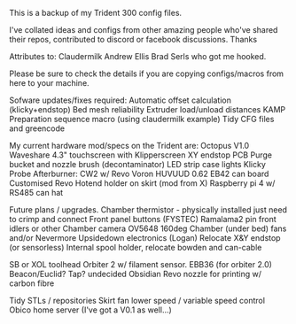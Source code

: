 This is a backup of my Trident 300 config files.
 
I've collated ideas and configs from other amazing people who've shared their repos, contributed to discord or facebook discussions.  Thanks
 
Attributes to:
  Claudermilk
  Andrew Ellis
  Brad Serls who got me hooked.
 
Please be sure to check the details if you are copying configs/macros from here to your machine. 

Sofware updates/fixes required:
  Automatic offset calculation (klicky+endstop)
  Bed mesh reliability
  Extruder load/unload distances
  KAMP
  Preparation sequence macro (using claudermilk example)
  Tidy CFG files and greencode

My current hardware mod/specs on the Trident are:
  Octopus V1.0
  Waveshare 4.3" touchscreen with Klipperscreen
  XY endstop PCB
  Purge bucket and nozzle brush (decontaminator)
  LED strip case lights
  Klicky Probe
  Afterburner:
    CW2
    w/ Revo Voron
    HUVUUD 0.62 EB42 can board
  Customised Revo Hotend holder on skirt (mod from X)
  Raspberry pi  4 w/ RS485 can hat
 
Future plans / upgrades.
  Chamber thermistor - physically installed just need to crimp and connect
  Front panel buttons (FYSTEC)
  Ramalama2 pin front idlers or other
  Chamber camera OV5648 160deg
  Chamber (under bed) fans and/or Nevermore
  Upsidedown electronics (Logan)
  Relocate X&Y endstop (or sensorless)
  Internal spool holder, relocate bowden and can-cable
  
  SB or XOL toolhead
    Orbiter 2 w/ filament sensor.
    EBB36 (for orbiter 2.0)
    Beacon/Euclid? Tap? undecided
    Obsidian Revo nozzle for printing w/ carbon fibre
 

Tidy STLs / repositories
Skirt fan lower speed / variable speed control
Obico home server (I've got a V0.1 as well…)
